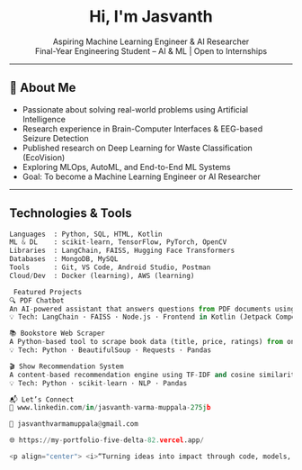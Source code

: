 <!-- GitHub Profile README for Jasvanth -->

<h1 align="center"> Hi, I'm Jasvanth</h1>
<p align="center">
   Aspiring Machine Learning Engineer & AI Researcher<br>
   Final-Year Engineering Student – AI & ML | Open to Internships
</p>

---

## 🧠 About Me

-  Passionate about solving real-world problems using Artificial Intelligence  
-  Research experience in Brain-Computer Interfaces & EEG-based Seizure Detection  
-  Published research on Deep Learning for Waste Classification (EcoVision)  
-  Exploring MLOps, AutoML, and End-to-End ML Systems  
-  Goal: To become a Machine Learning Engineer or AI Researcher

---

##  Technologies & Tools

```python
Languages  : Python, SQL, HTML, Kotlin  
ML & DL    : scikit-learn, TensorFlow, PyTorch, OpenCV  
Libraries  : LangChain, FAISS, Hugging Face Transformers  
Databases  : MongoDB, MySQL  
Tools      : Git, VS Code, Android Studio, Postman  
Cloud/Dev  : Docker (learning), AWS (learning)

 Featured Projects
🔍 PDF Chatbot
An AI-powered assistant that answers questions from PDF documents using vector search (FAISS) and LLMs.
💡 Tech: LangChain · FAISS · Node.js · Frontend in Kotlin (Jetpack Compose)

📚 Bookstore Web Scraper
A Python-based tool to scrape book data (title, price, ratings) from online bookstores with BeautifulSoup and export it to structured formats.
💡 Tech: Python · BeautifulSoup · Requests · Pandas

🎬 Show Recommendation System
A content-based recommendation engine using TF-IDF and cosine similarity on IMDb’s Top 250 TV shows dataset.
💡 Tech: Python · scikit-learn · NLP · Pandas

📬 Let’s Connect
🔗 www.linkedin.com/in/jasvanth-varma-muppala-275jb

📨 jasvanthvarmamuppala@gmail.com

🌐 https://my-portfolio-five-delta-82.vercel.app/

<p align="center"> <i>“Turning ideas into impact through code, models, and research.”</i> </p> ```
